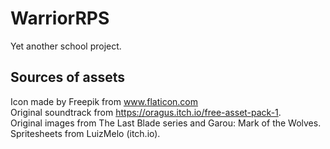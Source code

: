 # WarriorRPS
Yet another school project.


## Sources of assets
Icon made by Freepik from www.flaticon.com <br>
Original soundtrack from https://oragus.itch.io/free-asset-pack-1. <br>
Original images from The Last Blade series and Garou: Mark of the Wolves. <br>
Spritesheets from LuizMelo (itch.io).
